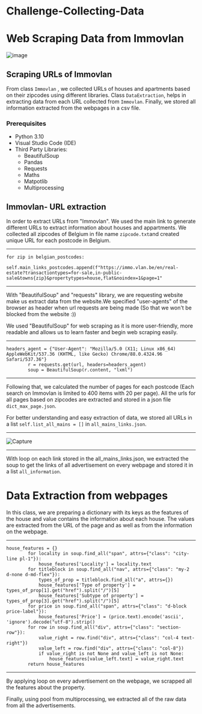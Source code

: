 # Challenge-Collecting-Data
# Web Scraping Data from Immovlan

![image](https://user-images.githubusercontent.com/96992159/151995717-99281793-72ae-48f0-b679-e000e25b4905.png)

## Scraping URLs of Immovlan

From class `Immovlan` , we collected URLs of houses and apartments based on their zipcodes using different libraries. Class `DataExtraction`, helps in extracting data from each URL collected from `Immovlan`. Finally, we stored all information extracted from the webpages in a csv file.

### Prerequisites

- Python 3.10
- Visual Studio Code (IDE)
- Third Party Libraries:
  - BeautifulSoup
  - Pandas
  - Requests
  - Maths
  - Matpotlib
  - Multiprocessing

## Immovlan- URL extraction

In order to extract URLs from "Immovlan". We used the main link to generate different URLs to extract information about houses and appartments. We collected all zipcodes of Belgium in file name `zipcode.txt`and created unique URL for each postcode in Belgium.


---------------------------------------------------------------------------------------------------------------


```
for zip in belgian_postcodes:
            self.main_links_postcodes.append(f"https://immo.vlan.be/en/real-estate?transactiontypes=for-sale,in-public-sale&towns{zip}&propertytypes=house,flat&noindex=1&page=1"
```


-----------------------------------------------------------------------------------------------------------



With "BeautifulSoup" and "requests"  library, we are requesting website make us extract data from the website.We specified "user-agents" of the browser as header when url requests are being made (So that we won't be blocked from the website :))

We used "BeautifulSoup" for web scraping as it is more user-friendly, more readable and allows us to learn faster and begin web scraping easily.



--------------------------------------------------------------------------------------------------------------

```
headers_agent = {"User-Agent": "Mozilla/5.0 (X11; Linux x86_64) AppleWebKit/537.36 (KHTML, like Gecko) Chrome/88.0.4324.96 Safari/537.36"}
        r = requests.get(url, headers=headers_agent)
        soup = BeautifulSoup(r.content, "lxml")
```

-----------------------------------------------------------------------------------------------------------------



Following that, we calculated the number of pages for each postcode (Each search on Immovlan is limited to 400 items with 20 per page). All the urls for all pages based on zipcodes are extracted and stored in a json file `dict_max_page.json`. 

For better understanding and easy extraction of data, we stored all URLs in a list `self.list_all_mains = []` in `all_mains_links.json`.



-----------------------------------------------------------------------------------------------






![Capture](https://user-images.githubusercontent.com/96992159/152135668-8c37620c-de48-4521-89f6-7417b5fa2fb6.PNG)



-------------------------------------------------------------------------------------------------------------------

With loop on each link stored in the all_mains_links.json, we extracted the soup to get the links of all advertisement on every webpage and stored it in a list `all_information`.


# Data Extraction from webpages

In this class, we are preparing a dictionary with its keys as the features of the house and value contains the information about each house. The values are extracted from the URL of the page and as well as from the information on the webpage.


--------------------------------------------------------------------------------------------------------------------------


```
house_features = {}
        for locality in soup.find_all("span", attrs={"class": "city-line pl-1"}):
            house_features['Locality'] = locality.text
        for titleblock in soup.find_all("nav", attrs={"class": "my-2 d-none d-md-flex"}):
            types_of_prop = titleblock.find_all("a", attrs={})
            house_features['Type of property'] = types_of_prop[1].get("href").split("/")[5]
            house_features['Subtype of property'] = types_of_prop[3].get("href").split("/")[5]
        for price in soup.find_all("span", attrs={"class": "d-block price-label"}):
            house_features['Price'] = (price.text).encode('ascii', 'ignore').decode("utf-8").strip()
        for row in soup.find_all("div", attrs={"class": "section-row"}):
            value_right = row.find("div", attrs={"class": "col-4 text-right"})
            value_left = row.find("div", attrs={"class": "col-8"})
            if value_right is not None and value_left is not None:
                house_features[value_left.text] = value_right.text
        return house_features
 ```
-------------------------------------------------------------------------------------------------------------------------------------

By applying loop on every advertisement on the webpage, we scrapped all the features about the property.

Finally, using pool from multiprocessing, we extracted all of the raw data from all the advertisements.
